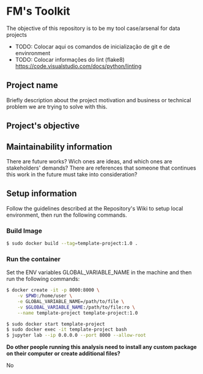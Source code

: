 # FM's Toolkit 

The objective of this repository is to be my tool case/arsenal for data projects

- TODO: Colocar aqui os comandos de inicialização de git e de envinronment
- TODO: Colocar informações do lint (flake8) https://code.visualstudio.com/docs/python/linting

## Project name

Briefly description about the project motivation and business or technical problem we are trying to solve with this.

## Project's objective

## Maintainability information
There are future works? Wich ones are ideas, and which ones are stakeholders' demands?
There are references that someone that continues this work in the future must take into consideration?

## Setup information

Follow the guidelines described at the Repository's Wiki to setup local environment, then run the following commands.

### Build Image

```bash
$ sudo docker build --tag=template-project:1.0 .
```

### Run the container

Set the ENV variables GLOBAL_VARIABLE_NAME in the machine and then run the following commands:

```bash
$ docker create -it -p 8000:8000 \
    -v $PWD:/home/user \
    -e GLOBAL_VARIABLE_NAME=/path/to/file \
    -v $GLOBAL_VARIABLE_NAME:/path/to/file:ro \
    --name template-project template-project:1.0

$ sudo docker start template-project
$ sudo docker exec -it template-project bash
$ jupyter lab --ip 0.0.0.0 --port 8000 --allow-root
```

**Do other people running this analysis need to install any custom package on their computer or create additional files?**

No